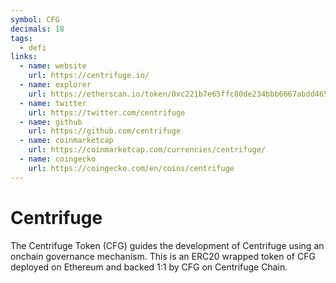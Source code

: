 ```yaml
---
symbol: CFG
decimals: 18
tags:
  - defi
links:
  - name: website
    url: https://centrifuge.io/
  - name: explorer
    url: https://etherscan.io/token/0xc221b7e65ffc80de234bbb6667abdd46593d34f0
  - name: twitter
    url: https://twitter.com/centrifuge
  - name: github
    url: https://github.com/centrifuge
  - name: coinmarketcap
    url: https://coinmarketcap.com/currencies/centrifuge/
  - name: coingecko
    url: https://coingecko.com/en/coins/centrifuge
---
```


# Centrifuge

The Centrifuge Token (CFG) guides the development of Centrifuge using an onchain governance mechanism. This is an ERC20 wrapped token of CFG deployed on Ethereum and backed 1:1 by CFG on Centrifuge Chain.
